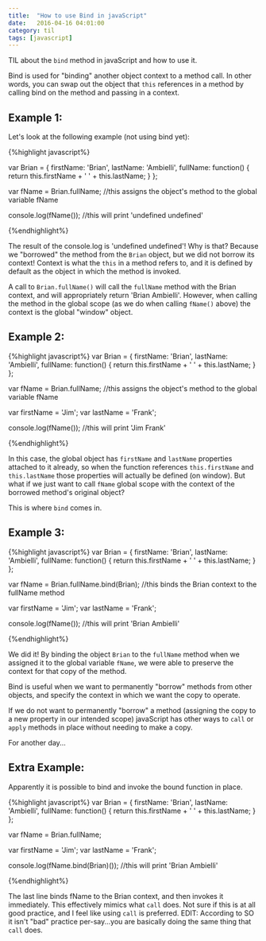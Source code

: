 ```yaml
---
title:  "How to use Bind in javaScript"
date:   2016-04-16 04:01:00
category: til
tags: [javascript]
---
```


TIL about the `bind` method in javaScript and how to use it.

Bind is used for "binding" another object context to a method call. In other words, you can swap out the object that `this` references in a method by calling bind on the method and passing in a context.

## Example 1:
Let's look at the following example (not using bind yet):

{%highlight javascript%}

var Brian = {
	firstName: 'Brian',
	lastName: 'Ambielli',
	fullName: function() {
		return this.firstName + ' ' + this.lastName;
	}
};

var fName = Brian.fullName; //this assigns the object's method to the global variable fName

console.log(fName()); //this will print 'undefined undefined'

{%endhighlight%}

The result of the console.log is 'undefined undefined'! Why is that? Because we "borrowed" the method from the `Brian` object, but we did not borrow its context! Context is what the `this` in a method refers to, and it is defined by default as the object in which the method is invoked.

A call to `Brian.fullName()` will call the `fullName` method with the Brian context, and will appropriately return 'Brian Ambielli'. However, when calling the method in the global scope (as we do when calling `fName()` above) the context is the global "window" object.

## Example 2:

{%highlight javascript%}
var Brian = {
	firstName: 'Brian',
	lastName: 'Ambielli',
	fullName: function() {
		return this.firstName + ' ' + this.lastName;
	}
};

var fName = Brian.fullName; //this assigns the object's method to the global variable fName

var firstName = 'Jim';
var lastName = 'Frank';

console.log(fName()); //this will print 'Jim Frank'

{%endhighlight%}

In this case, the global object has `firstName` and `lastName` properties attached to it already, so when the function references `this.firstName` and `this.lastName` those properties will actually be defined (on window). But what if we just want to call `fName` global scope with the context of the borrowed method's original object?

This is where `bind` comes in.

## Example 3:

{%highlight javascript%}
var Brian = {
	firstName: 'Brian',
	lastName: 'Ambielli',
	fullName: function() {
		return this.firstName + ' ' + this.lastName;
	}
};

var fName = Brian.fullName.bind(Brian); //this binds the Brian context to the fullName method

var firstName = 'Jim';
var lastName = 'Frank';

console.log(fName()); //this will print 'Brian Ambielli'

{%endhighlight%}

We did it! By binding the object `Brian` to the `fullName` method when we assigned it to the global variable `fName`, we were able to preserve the context for that copy of the method.

Bind is useful when we want to permanently "borrow" methods from other objects, and specify the context in which we want the copy to operate.

If we do not want to permanently "borrow" a method (assigning the copy to a new property in our intended scope) javaScript has other ways to `call` or `apply` methods in place without needing to make a copy.

For another day...

## Extra Example:

Apparently it is possible to bind and invoke the bound function in place.

{%highlight javascript%}
var Brian = {
	firstName: 'Brian',
	lastName: 'Ambielli',
	fullName: function() {
		return this.firstName + ' ' + this.lastName;
	}
};

var fName = Brian.fullName;

var firstName = 'Jim';
var lastName = 'Frank';

console.log(fName.bind(Brian)()); //this will print 'Brian Ambielli'

{%endhighlight%}

The last line binds fName to the Brian context, and then invokes it immediately. This effectively mimics what `call` does. Not sure if this is at all good practice, and I feel like using `call` is preferred. EDIT: According to SO it isn't "bad" practice per-say...you are basically doing the same thing that `call` does.

